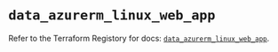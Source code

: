 # `data_azurerm_linux_web_app`

Refer to the Terraform Registory for docs: [`data_azurerm_linux_web_app`](https://registry.terraform.io/providers/hashicorp/azurerm/3.67.0/docs/data-sources/linux_web_app).
